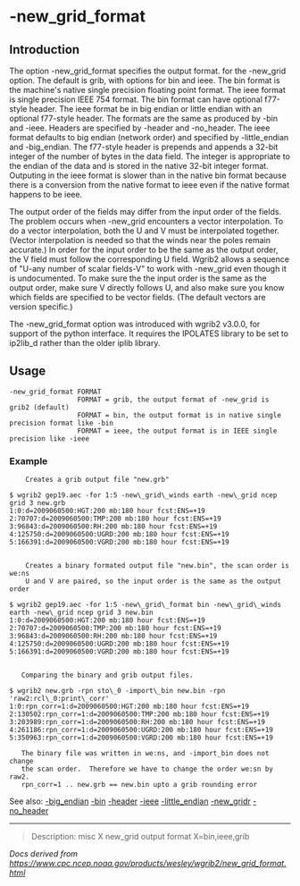# -new_grid_format

## Introduction

The option -new_grid_format specifies the output format.
for the -new_grid option.
The default is grib, with options for bin and ieee. The bin format is the
machine's native single precision floating point format. The ieee format is
single precision IEEE 754 format. The bin format can have optional f77-style
header. The ieee format be in big endian or little endian with an optional f77-style
header. The formats are the same as produced by
-bin and -ieee.
Headers are specified by
-header and -no_header.
The ieee format defaults to big endian (network order) and specified by
-little_endian and -big_endian.
The f77-style header is prepends and appends a 32-bit integer of the number
of bytes in the data field. The integer is appropriate to the endian of
the data and is stored in the native 32-bit integer format. Outputing in the
ieee format is slower than in the native bin format because there is a conversion
from the native format to ieee even if the native format happens to be ieee.

The output order of the fields may differ from the input order
of the fields. The problem occurs when -new_grid encounters
a vector interpolation. To do a vector interpolation, both the U and V must
be interpolated together. (Vector interpolation is needed so that the winds near the poles remain accurate.)
In order for the input order to be the same as the output order, the V field
must follow the corresponding U field. Wgrib2 allows a
sequence of "U-any number of scalar fields-V" to work with -new_grid
even though it is undocumented. To make sure the the input order is the same
as the output order, make sure V directly follows U, and also make sure you know
which fields are specified to be vector fields. (The default vectors are version specific.)

The -new_grid_format option was introduced with wgrib2 v3.0.0,
for support of the python interface. It requires the IPOLATES library to be set to ip2lib_d
rather than the older iplib library.

## Usage

```
-new_grid_format FORMAT
                 FORMAT = grib, the output format of -new_grid is grib2 (default)
                 FORMAT = bin, the output format is in native single precision format like -bin
                 FORMAT = ieee, the output format is in IEEE single precision like -ieee
```

### Example

```
    Creates a grib output file "new.grb"

$ wgrib2 gep19.aec -for 1:5 -new\_grid\_winds earth -new\_grid ncep grid 3 new.grb
1:0:d=2009060500:HGT:200 mb:180 hour fcst:ENS=+19
2:70707:d=2009060500:TMP:200 mb:180 hour fcst:ENS=+19
3:96843:d=2009060500:RH:200 mb:180 hour fcst:ENS=+19
4:125750:d=2009060500:UGRD:200 mb:180 hour fcst:ENS=+19
5:166391:d=2009060500:VGRD:200 mb:180 hour fcst:ENS=+19


    Creates a binary formated output file "new.bin", the scan order is we:ns
    U and V are paired, so the input order is the same as the output order

$ wgrib2 gep19.aec -for 1:5 -new\_grid\_format bin -new\_grid\_winds earth -new\_grid ncep grid 3 new.bin
1:0:d=2009060500:HGT:200 mb:180 hour fcst:ENS=+19
2:70707:d=2009060500:TMP:200 mb:180 hour fcst:ENS=+19
3:96843:d=2009060500:RH:200 mb:180 hour fcst:ENS=+19
4:125750:d=2009060500:UGRD:200 mb:180 hour fcst:ENS=+19
5:166391:d=2009060500:VGRD:200 mb:180 hour fcst:ENS=+19


   Comparing the binary and grib output files.

$ wgrib2 new.grb -rpn sto\_0 -import\_bin new.bin -rpn 'raw2:rcl\_0:print\_corr'
1:0:rpn_corr=1:d=2009060500:HGT:200 mb:180 hour fcst:ENS=+19
2:130502:rpn_corr=1:d=2009060500:TMP:200 mb:180 hour fcst:ENS=+19
3:203989:rpn_corr=1:d=2009060500:RH:200 mb:180 hour fcst:ENS=+19
4:261186:rpn_corr=1:d=2009060500:UGRD:200 mb:180 hour fcst:ENS=+19
5:350963:rpn_corr=1:d=2009060500:VGRD:200 mb:180 hour fcst:ENS=+19

   The binary file was written in we:ns, and -import_bin does not change
   the scan order.  Therefore we have to change the order we:sn by raw2.
   rpn_corr=1 .. new.grb == new.bin upto a grib rounding error
```

See also:
[-big_endian](./big_endian.md)
[-bin](./bin.md)
[-header](./header.md)
[-ieee](./ieee.md)
[-little_endian](./little_endian.md)
[-new_gridr](./new_grid.md)
[-no_header](./no_header.md)

---

> Description: misc X new_grid output format X=bin,ieee,grib

_Docs derived from <https://www.cpc.ncep.noaa.gov/products/wesley/wgrib2/new_grid_format.html>_
